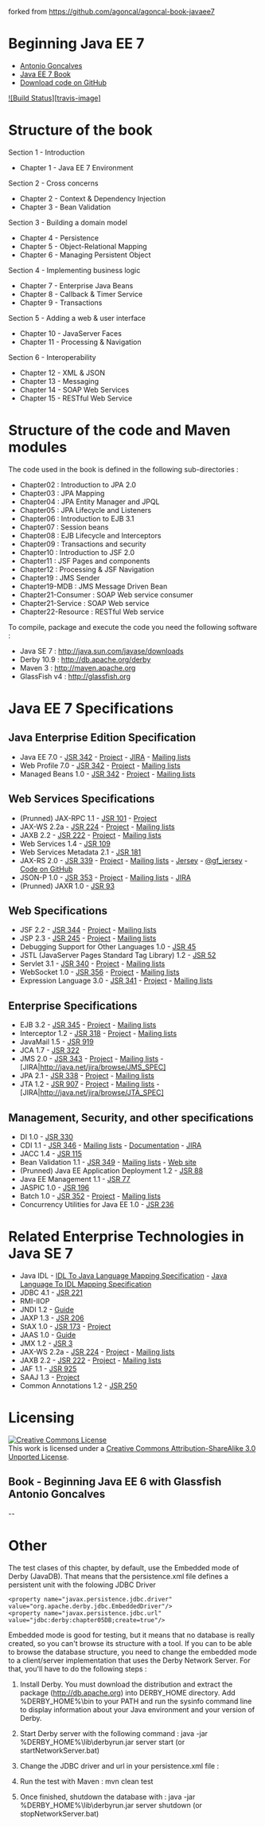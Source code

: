 forked from https://github.com/agoncal/agoncal-book-javaee7

# Beginning Java EE 7

* [Antonio Goncalves](http://www.antoniogoncalves.org)
* [Java EE 7 Book](http://www.amazon.com/gp/product/143022889X/ref=as_li_qf_sp_asin_il_tl?ie=UTF8&camp=1789&creative=9325&creativeASIN=143022889X&linkCode=as2&tag=antgonblo-20)
* [Download code on GitHub](https://github.com/agoncal/agoncal-book-javaee7)

[![Build Status][travis-image]][travis-url]

# Structure of the book

Section 1 - Introduction

* Chapter 1 - Java EE 7 Environment

Section 2 - Cross concerns

* Chapter 2 - Context & Dependency Injection
* Chapter 3 - Bean Validation

Section 3 - Building a domain model

* Chapter 4 - Persistence
* Chapter 5 - Object-Relational Mapping
* Chapter 6 - Managing Persistent Object

Section 4 - Implementing business logic

* Chapter 7 - Enterprise Java Beans
* Chapter 8 - Callback & Timer Service
* Chapter 9 - Transactions

Section 5 - Adding a web & user interface

* Chapter 10 - JavaServer Faces
* Chapter 11 - Processing & Navigation

Section 6 - Interoperability

* Chapter 12 - XML & JSON
* Chapter 13 - Messaging
* Chapter 14 - SOAP Web Services
* Chapter 15 - RESTful Web Service

# Structure of the code and Maven modules

The code used in the book is defined in the following sub-directories :

* Chapter02 : Introduction to JPA 2.0
* Chapter03 : JPA Mapping
* Chapter04 : JPA Entity Manager and JPQL
* Chapter05 : JPA Lifecycle and Listeners
* Chapter06 : Introduction to EJB 3.1
* Chapter07 : Session beans
* Chapter08 : EJB Lifecycle and Interceptors
* Chapter09 : Transactions and security
* Chapter10 : Introduction to JSF 2.0
* Chapter11 : JSF Pages and components
* Chapter12 : Processing & JSF Navigation
* Chapter19 : JMS Sender
* Chapter19-MDB : JMS Message Driven Bean
* Chapter21-Consumer : SOAP Web service consumer
* Chapter21-Service : SOAP Web service
* Chapter22-Resource : RESTful Web service

To compile, package and execute the code you need the following software :

* Java SE 7 : http://java.sun.com/javase/downloads
* Derby 10.9 : http://db.apache.org/derby
* Maven 3 : http://maven.apache.org
* GlassFish v4 : http://glassfish.org

# Java EE 7 Specifications

## Java Enterprise Edition Specification

* Java EE 7.0 - [JSR 342](http://http://jcp.org/en/jsr/detail?id=342) - [Project](http://java.net/projects/javaee-spec) - [JIRA](http://java.net/jira/browse/JAVAEE_SPEC) - [Mailing lists](http://java.net/projects/javaee-spec/lists)
* Web Profile 7.0 - [JSR 342](http://http://jcp.org/en/jsr/detail?id=342) - [Project](http://java.net/projects/javaee-spec) - [Mailing lists](http://java.net/projects/javaee-spec/lists)
* Managed Beans 1.0 - [JSR 342](http://http://jcp.org/en/jsr/detail?id=342) - [Project](http://java.net/projects/javaee-spec) - [Mailing lists](http://java.net/projects/javaee-spec/lists)

## Web Services Specifications

* (Prunned) JAX-RPC 1.1 - [JSR 101](http://jcp.org/en/jsr/detail?id=101) - [Project](http://java.net/projects/jax-rpc)
* JAX-WS 2.2a - [JSR 224](http://jcp.org/en/jsr/detail?id=224) - [Project](http://java.net/projects/jax-ws) - [Mailing lists](http://java.net/projects/jax-ws/lists)
* JAXB 2.2 - [JSR 222](http://jcp.org/en/jsr/detail?id=222) - [Project](http://jaxb.java.net/) - [Mailing lists](http://java.net/projects/jaxb/lists/)
* Web Services 1.4 - [JSR 109](http://jcp.org/en/jsr/detail?id=109)
* Web Services Metadata 2.1 - [JSR 181](http://jcp.org/en/jsr/detail?id=181)
* JAX-RS 2.0 - [JSR 339](http://jcp.org/en/jsr/detail?id=339) - [Project](http://java.net/projects/jax-rs-spec) - [Mailing lists](http://java.net/projects/jax-rs-spec/lists) - [Jersey](http://jersey.java.net/) - [@gf_jersey](https://twitter.com/gf_jersey) - [Code on GitHub](https://github.com/jersey/jersey)
* JSON-P 1.0 - [JSR 353](http://jcp.org/en/jsr/detail?id=353) - [Project](http://java.net/projects/json-processing-spec) - [Mailing lists](http://java.net/projects/json-processing-spec/lists) - [JIRA](http://java.net/jira/browse/JSON_PROCESSING_SPEC)
* (Prunned) JAXR 1.0 - [JSR 93](http://jcp.org/en/jsr/detail?id=93)

## Web Specifications

* JSF 2.2 - [JSR 344](http://jcp.org/en/jsr/detail?id=344) - [Project](http://javaserverfaces.java.net/) - [Mailing lists](http://java.net/projects/javaserverfaces-spec-public/lists)
* JSP 2.3 - [JSR 245](http://jcp.org/en/jsr/detail?id=245) - [Project](http://java.net/projects/jsp) - [Mailing lists](http://java.net/projects/jsp/lists)
* Debugging Support for Other Languages 1.0 - [JSR 45](http://jcp.org/en/jsr/detail?id=45)
* JSTL (JavaServer Pages Standard Tag Library) 1.2 - [JSR 52](http://jcp.org/en/jsr/detail?id=52)
* Servlet 3.1 - [JSR 340](http://jcp.org/en/jsr/detail?id=340) - [Project](http://java.net/projects/servlet-spec/) - [Mailing lists](http://java.net/projects/servlet-spec/lists)
* WebSocket 1.0 - [JSR 356](http://jcp.org/en/jsr/detail?id=356) - [Project](http://java.net/projects/websocket-spec) - [Mailing lists](http://java.net/projects/websocket-spec/lists)
* Expression Language 3.0 - [JSR 341](http://jcp.org/en/jsr/detail?id=341) - [Project](http://java.net/projects/el-spec) - [Mailing lists](http://java.net/projects/el-spec/lists)

## Enterprise Specifications

* EJB 3.2 - [JSR 345](http://jcp.org/en/jsr/detail?id=345) - [Project](http://java.net/projects/ejb-spec) - [Mailing lists](http://java.net/projects/ejb-spec/lists)
* Interceptor 1.2 - [JSR 318](http://jcp.org/en/jsr/detail?id=318) - [Project](http://java.net/projects/interceptors-spec) - [Mailing lists](http://java.net/projects/interceptors-spec/lists)
* JavaMail 1.5 - [JSR 919](http://jcp.org/en/jsr/detail?id=919)
* JCA 1.7 - [JSR 322](http://jcp.org/en/jsr/detail?id=322)
* JMS 2.0 - [JSR 343](http://jcp.org/en/jsr/detail?id=343) - [Project](http://java.net/projects/jms-spec) - [Mailing lists](http://java.net/projects/jms-spec/lists) - [JIRA|http://java.net/jira/browse/JMS_SPEC]
* JPA 2.1 - [JSR 338](http://jcp.org/en/jsr/detail?id=338) - [Project](http://java.net/projects/jpa-spec) - [Mailing lists](http://java.net/projects/jpa-spec/lists)
* JTA 1.2 - [JSR 907](http://jcp.org/en/jsr/detail?id=907) - [Project](http://java.net/projects/jta-spec/) - [Mailing lists](http://java.net/projects/jta-spec/lists) - [JIRA|http://java.net/jira/browse/JTA_SPEC]

## Management, Security, and other specifications

* DI 1.0 - [JSR 330](http://jcp.org/en/jsr/detail?id=330)
* CDI 1.1 - [JSR 346](http://jcp.org/en/jsr/detail?id=346) - [Mailing lists](http://seamframework.org/Community/MailingLists) - [Documentation](http://docs.jboss.org/cdi/spec/1.1/cdi-spec.html) - [JIRA](https://issues.jboss.org/browse/CDI)
* JACC 1.4 - [JSR 115](http://jcp.org/en/jsr/detail?id=115)
* Bean Validation 1.1 - [JSR 349](http://jcp.org/en/jsr/detail?id=349) - [Mailing lists](https://lists.jboss.org/mailman/listinfo/beanvalidation-dev) - [Web site](http://beanvalidation.org/)
* (Prunned) Java EE Application Deployment 1.2 - [JSR 88](http://jcp.org/en/jsr/detail?id=88)
* Java EE Management 1.1 - [JSR 77](http://jcp.org/en/jsr/detail?id=77)
* JASPIC 1.0 - [JSR 196](http://jcp.org/en/jsr/detail?id=196)
* Batch 1.0 - [JSR 352](http://jcp.org/en/jsr/detail?id=352) - [Project](http://java.net/projects/jbatch) - [Mailing lists](http://java.net/projects/jbatch/lists)
* Concurrency Utilities for Java EE 1.0 - [JSR 236](http://jcp.org/en/jsr/detail?id=236)

# Related Enterprise Technologies in Java SE 7

* Java IDL - [IDL To Java Language Mapping Specification](http://www.omg.org/cgi-bin/doc?ptc/2000-01-08) - [Java Language To IDL Mapping Specification](http://www.omg.org/cgi-bin/doc?ptc/2000-01-06)
* JDBC 4.1 - [JSR 221](http://jcp.org/en/jsr/detail?id=221)
* RMI-IIOP
* JNDI 1.2 - [Guide](http://docs.oracle.com/javase/7/docs/technotes/guides/jndi/index.html)
* JAXP 1.3 - [JSR 206](http://jcp.org/en/jsr/detail?id=206)
* StAX 1.0 - [JSR 173](http://jcp.org/en/jsr/detail?id=173) - [Project](http://java.net/projects/sjsxp)
* JAAS 1.0 - [Guide](http://docs.oracle.com/javase/7/docs/technotes/guides/security/jaas/JAASRefGuide.html)
* JMX 1.2 - [JSR 3](http://jcp.org/en/jsr/detail?id=3)
* JAX-WS 2.2a - [JSR 224](http://jcp.org/en/jsr/detail?id=224) - [Project](http://java.net/projects/jax-ws) - [Mailing lists](http://java.net/projects/jax-ws/lists)
* JAXB 2.2 - [JSR 222](http://jcp.org/en/jsr/detail?id=222) - [Project](http://jaxb.java.net/) - [Mailing lists](http://java.net/projects/jaxb/lists/)
* JAF 1.1 - [JSR 925](http://jcp.org/en/jsr/detail?id=925)
* SAAJ 1.3 - [Project](http://java.net/projects/saaj/)
* Common Annotations 1.2 - [JSR 250](http://jcp.org/en/jsr/detail?id=250)

# Licensing

<a rel="license" href="http://creativecommons.org/licenses/by-sa/3.0/"><img alt="Creative Commons License" style="border-width:0" src="http://i.creativecommons.org/l/by-sa/3.0/88x31.png" /></a><br />This work is licensed under a <a rel="license" href="http://creativecommons.org/licenses/by-sa/3.0/">Creative Commons Attribution-ShareAlike 3.0 Unported License</a>.

Book - Beginning Java EE 6 with Glassfish
Antonio Goncalves
--
--

# Other

The test clases of this chapter, by default, use the Embedded mode of Derby (JavaDB). That means that the persistence.xml file defines a persistent unit with the folowing JDBC Driver

    <property name="javax.persistence.jdbc.driver" value="org.apache.derby.jdbc.EmbeddedDriver"/>
    <property name="javax.persistence.jdbc.url" value="jdbc:derby:chapter05DB;create=true"/>

Embedded mode is good for testing, but it means that no database is really created, so you can't browse its structure with a tool. If you can to be able to browse the database structure, you need to change the embedded mode to a client/server implementation that uses the Derby Network Server. For that, you'll have to do the following steps :

1. Install Derby. You must download the distribution and extract the package (http://db.apache.org) into DERBY_HOME directory. Add %DERBY_HOME%\bin to your PATH and run the sysinfo command line to display information about your Java environment and your version of Derby.
2. Start Derby server with the following command : java -jar %DERBY_HOME%\lib\derbyrun.jar server start (or startNetworkServer.bat)
3. Change the JDBC driver and url in your persistence.xml file :

    <property name="javax.persistence.jdbc.driver" value="org.apache.derby.jdbc.ClientDriver"/>
    <property name="javax.persistence.jdbc.url" value="jdbc:derby://localhost:1527/chapter05DB;create=true"/>

4. Run the test with Maven : mvn clean test
5. Once finished, shutdown the database with : java -jar %DERBY_HOME%\lib\derbyrun.jar server shutdown (or stopNetworkServer.bat)

[travis-url]: https://travis-ci.org/agoncal/agoncal-book-javaee7
